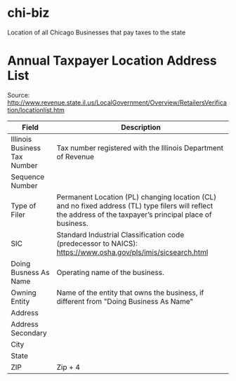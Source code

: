 # chi-biz
Location of all Chicago Businesses that pay taxes to the state

# Annual Taxpayer Location Address List
Source: http://www.revenue.state.il.us/LocalGovernment/Overview/RetailersVerification/locationlist.htm


 Field	| Description 
-------|-------------
Illinois Business Tax Number	| Tax number registered with the Illinois Department of Revenue 
Sequence Number	| 
Type of Filer	| Permanent Location (PL) changing location (CL) and no fixed address (TL) type filers will reflect the address of the taxpayer’s principal place of business. 
SIC	| Standard Industrial Classification code (predecessor to NAICS): https://www.osha.gov/pls/imis/sicsearch.html 
Doing Busness As Name	|Operating name of the business. 
Owning Entity |	Name of the entity that owns the business, if different from "Doing Business As Name" 
Address	|
Address Secondary	|
City	|
State	|
ZIP	| Zip + 4
